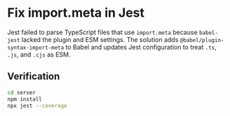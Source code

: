 # Fix import.meta in Jest

Jest failed to parse TypeScript files that use `import.meta` because `babel-jest` lacked the plugin and ESM settings. The solution adds `@babel/plugin-syntax-import-meta` to Babel and updates Jest configuration to treat `.ts`, `.js`, and `.cjs` as ESM.

## Verification
```bash
cd server
npm install
npx jest --coverage
```
